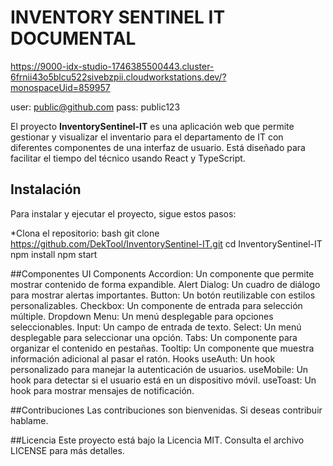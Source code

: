# INVENTORY SENTINEL IT DOCUMENTAL 

https://9000-idx-studio-1746385500443.cluster-6frnii43o5blcu522sivebzpii.cloudworkstations.dev/?monospaceUid=859957

user: public@github.com
pass: public123

El proyecto **InventorySentinel-IT** es una aplicación web que permite gestionar y visualizar el inventario para el departamento de IT con diferentes componentes de una interfaz de usuario. Está diseñado para facilitar el tiempo del técnico usando React y TypeScript.

## Instalación

Para instalar y ejecutar el proyecto, sigue estos pasos:

*Clona el repositorio:
 bash
   git clone https://github.com/DekTool/InventorySentinel-IT.git
   cd InventorySentinel-IT
   npm install
   npm start

##Componentes
UI Components
  Accordion: Un componente que permite mostrar contenido de forma expandible.
  Alert Dialog: Un cuadro de diálogo para mostrar alertas importantes.
  Button: Un botón reutilizable con estilos personalizables.
  Checkbox: Un componente de entrada para selección múltiple.
  Dropdown Menu: Un menú desplegable para opciones seleccionables.
  Input: Un campo de entrada de texto.
  Select: Un menú desplegable para seleccionar una opción.
  Tabs: Un componente para organizar el contenido en pestañas.
  Tooltip: Un componente que muestra información adicional al pasar el ratón.
  Hooks
  useAuth: Un hook personalizado para manejar la autenticación de usuarios.
  useMobile: Un hook para detectar si el usuario está en un dispositivo móvil.
  useToast: Un hook para mostrar mensajes de notificación.
  
##Contribuciones
Las contribuciones son bienvenidas. Si deseas contribuir hablame. 

##Licencia
Este proyecto está bajo la Licencia MIT. Consulta el archivo LICENSE para más detalles.
